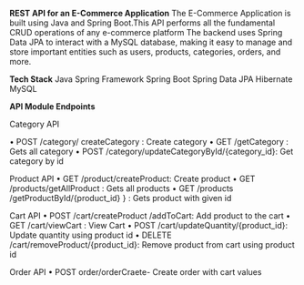 **REST API for an E-Commerce Application**
The E-Commerce Application is built using Java and Spring Boot.This API performs all the fundamental CRUD operations of any e-commerce platform 
The backend uses Spring Data JPA to interact with a MySQL database, making it easy to manage and store important entities such as users, products, categories, orders, and more.

**Tech Stack**
Java
Spring Framework
Spring Boot
Spring Data JPA
Hibernate
MySQL

**API Module Endpoints**

Category API

•	POST /category/ createCategory : Create category
•	GET /getCategory : Gets all category
•	POST /category/updateCategoryById/{category_id}: Get category by id

Product API
•	GET /product/createProduct: Create product 
•	GET /products/getAllProduct : Gets all products
•	GET /products /getProductById/{product_id} } : Gets product with given id

Cart API
•	POST  /cart/createProduct /addToCart: Add product to the cart
•	GET /cart/viewCart : View Cart
•	POST /cart/updateQuantity/{product_id}: Update quantity using product id
•	DELETE /cart/removeProduct/{product_id}: Remove product from cart using product id

Order API
•	POST order/orderCraete- Create order with cart values



